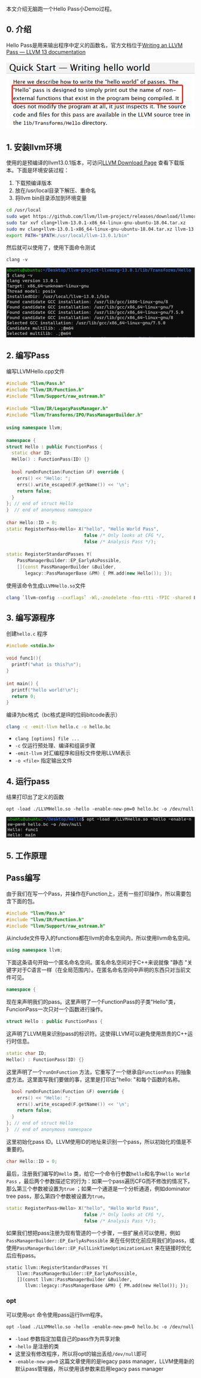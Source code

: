 本文介绍无脑跑一个Hello Pass小Demo过程。
## 0. 介绍
Hello Pass是用来输出程序中定义的函数名，官方文档位于[Writing an LLVM Pass — LLVM 13 documentation](https://releases.llvm.org/13.0.1/docs/WritingAnLLVMPass.html)

![](images/Pasted%20image%2020230407101442.png)

## 1. 安装llvm环境
使用的是预编译的llvm13.0.1版本，可访问[LLVM Download Page](https://releases.llvm.org/download.html) 查看下载版本。下面是环境安装过程：
1. 下载预编译版本
2. 放在/usr/local目录下解压、重命名
3. 将llvm bin目录添加到环境变量
```bash
cd /usr/local
sudo wget https://github.com/llvm/llvm-project/releases/download/llvmorg-13.0.1/clang+llvm-13.0.1-x86_64-linux-gnu-ubuntu-18.04.tar.xz
sudo tar xvf clang+llvm-13.0.1-x86_64-linux-gnu-ubuntu-18.04.tar.xz
sudo mv clang+llvm-13.0.1-x86_64-linux-gnu-ubuntu-18.04.tar.xz llvm-13.0.1
export PATH="$PATH:/usr/local/llvm-13.0.1/bin"
```

然后就可以使用了，使用下面命令测试
```
clang -v
```

![](images/Pasted%20image%2020230407100625.png)

## 2. 编写Pass
编写LLVMHello.cpp文件
```cpp
#include "llvm/Pass.h"
#include "llvm/IR/Function.h"
#include "llvm/Support/raw_ostream.h"

#include "llvm/IR/LegacyPassManager.h"
#include "llvm/Transforms/IPO/PassManagerBuilder.h"

using namespace llvm;

namespace {
struct Hello : public FunctionPass {
  static char ID;
  Hello() : FunctionPass(ID) {}

  bool runOnFunction(Function &F) override {
    errs() << "Hello: ";
    errs().write_escaped(F.getName()) << '\n';
    return false;
  }
}; // end of struct Hello
}  // end of anonymous namespace

char Hello::ID = 0;
static RegisterPass<Hello> X("hello", "Hello World Pass",
                             false /* Only looks at CFG */,
                             false /* Analysis Pass */);

static RegisterStandardPasses Y(
    PassManagerBuilder::EP_EarlyAsPossible,
    [](const PassManagerBuilder &Builder,
       legacy::PassManagerBase &PM) { PM.add(new Hello()); });
```

使用该命令生成`LLVMHello.so`文件
```bash
clang `llvm-config --cxxflags` -Wl,-znodelete -fno-rtti -fPIC -shared LLVMHello.cpp -o LLVMHello.so `llvm-config --ldflags`
```

## 3. 编写源程序
创建`hello.c` 程序
```c
#include <stdio.h>

void func1(){
  printf("what is this?\n");
}

int main() {
  printf("hello world!\n");
  return 0;
}
```

编译为bc格式（bc格式是IR的位码bitcode表示）
```bash
clang -c -emit-llvm hello.c -o hello.bc 
```
- `clang [options] file ...`
- `-c` 仅运行预处理、编译和组装步骤
- `-emit-llvm` 对汇编程序和目标文件使用LLVM表示
- `-o <file>` 指定输出文件

## 4. 运行pass
结果打印出了定义的函数
```
opt -load ./LLVMHello.so -hello -enable-new-pm=0 hello.bc -o /dev/null
```

![](images/Pasted%20image%2020230407101304.png)

## 5. 工作原理
## Pass编写
由于我们在写一个Pass，并操作在Function上，还有一些打印操作，所以需要包含下面的包。
```cpp
#include "llvm/Pass.h"
#include "llvm/IR/Function.h"
#include "llvm/Support/raw_ostream.h"
```

从include文件导入的functions都在llvm的命名空间内，所以使用llvm命名空间。
```cpp
using namespace llvm;
```

下面这条语句开始一个匿名命名空间。匿名命名空间对于C++来说就像 "静态 "关键字对于C语言一样（在全局范围内）。在匿名命名空间中声明的东西只对当前文件可见。
```cpp
namespace {
```

现在来声明我们的pass。这里声明了一个FunctionPass的子类"Hello"类，FuncionPass一次只对一个函数进行操作。
```cpp
struct Hello : public FunctionPass {
```

这声明了LLVM用来识别pass的标识符。这使得LLVM可以避免使用昂贵的C++运行时信息。
```cpp
static char ID;
Hello() : FunctionPass(ID) {}
```

这里声明了一个`runOnFunction` 方法，它重写了一个继承自`FunctionPass` 的抽象虚方法。这里面写我们要做的事，这里是打印出"hello: "和每个函数的名称。
```cpp
  bool runOnFunction(Function &F) override {
    errs() << "Hello: ";
    errs().write_escaped(F.getName()) << '\n';
    return false;
  }
}; // end of struct Hello
}  // end of anonymous namespace
```

这里初始化pass ID。LLVM使用ID的地址来识别一个pass，所以初始化的值是不重要的。
```cpp
char Hello::ID = 0;
```

最后，注册我们编写的`Hello` 类，给它一个命令行参数`hello`和名字`Hello World Pass` ，最后两个参数描述它的行为：如果一个pass遍历CFG而不修改的情况下，那么第三个参数被设置为`true` ；如果一个通道是一个分析通道，例如dominator tree pass，那么第四个参数被设置为`true`。
```cpp
static RegisterPass<Hello> X("hello", "Hello World Pass",
                             false /* Only looks at CFG */,
                             false /* Analysis Pass */);
```

如果我们想把pass注册为现有管道的一个步骤，一些扩展点可以使用，例如`PassManagerBuilder::EP_EarlyAsPossible` 来在任何优化前应用我们的pass，或使用`PassManagerBuilder::EP_FullLinkTimeOptimizationLast` 来在链接时优化后应有pass。
```
static llvm::RegisterStandardPasses Y(
    llvm::PassManagerBuilder::EP_EarlyAsPossible,
    [](const llvm::PassManagerBuilder &Builder,
       llvm::legacy::PassManagerBase &PM) { PM.add(new Hello()); });
```

### opt
可以使用`opt` 命令使用pass运行llvm程序。
```
opt -load ./LLVMHello.so -hello -enable-new-pm=0 hello.bc -o /dev/null
```

- `-load` 参数指定加载自己的pass作为共享对象
- `-hello` 是注册的类
- 这里没有修改程序，所以将opt的输出丢给`/dev/null`即可
- `-enable-new-pm=0` 这篇文章使用的是legacy pass manager，LLVM使用新的默认pass管理器，所以使用该参数来启用legacy pass manager




